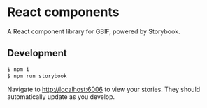 # React components
A React component library for GBIF, powered by Storybook.

## Development

```bash
$ npm i
$ npm run storybook
```

Navigate to [http://localhost:6006](http://localhost:6006) to view your stories. They should automatically update as you develop.
